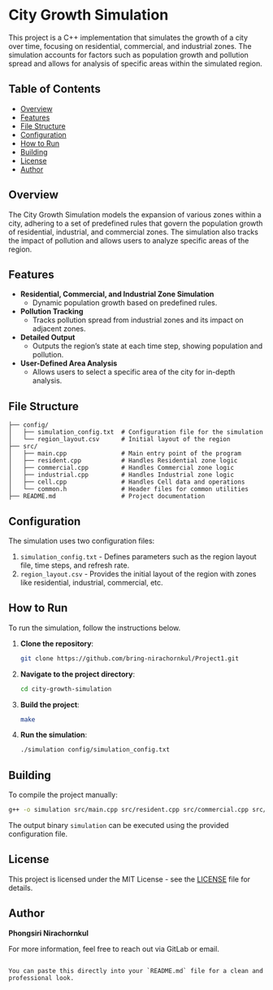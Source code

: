 # City Growth Simulation

This project is a C++ implementation that simulates the growth of a city over time, focusing on residential, commercial, and industrial zones. The simulation accounts for factors such as population growth and pollution spread and allows for analysis of specific areas within the simulated region.

## Table of Contents
- [Overview](#overview)
- [Features](#features)
- [File Structure](#file-structure)
- [Configuration](#configuration)
- [How to Run](#how-to-run)
- [Building](#building)
- [License](#license)
- [Author](#author)

## Overview
The City Growth Simulation models the expansion of various zones within a city, adhering to a set of predefined rules that govern the population growth of residential, industrial, and commercial zones. The simulation also tracks the impact of pollution and allows users to analyze specific areas of the region.

## Features
- **Residential, Commercial, and Industrial Zone Simulation**
  - Dynamic population growth based on predefined rules.
- **Pollution Tracking**
  - Tracks pollution spread from industrial zones and its impact on adjacent zones.
- **Detailed Output**
  - Outputs the region’s state at each time step, showing population and pollution.
- **User-Defined Area Analysis**
  - Allows users to select a specific area of the city for in-depth analysis.

## File Structure
```plaintext
├── config/
│   ├── simulation_config.txt  # Configuration file for the simulation
│   └── region_layout.csv      # Initial layout of the region
├── src/
│   ├── main.cpp               # Main entry point of the program
│   ├── resident.cpp           # Handles Residential zone logic
│   ├── commercial.cpp         # Handles Commercial zone logic
│   ├── industrial.cpp         # Handles Industrial zone logic
│   ├── cell.cpp               # Handles Cell data and operations
│   └── common.h               # Header files for common utilities
├── README.md                  # Project documentation
```





## Configuration
The simulation uses two configuration files:

1. `simulation_config.txt` - Defines parameters such as the region layout file, time steps, and refresh rate.
2. `region_layout.csv` - Provides the initial layout of the region with zones like residential, industrial, commercial, etc.

## How to Run
To run the simulation, follow the instructions below.

1. **Clone the repository**:
    ```bash
    git clone https://github.com/bring-nirachornkul/Project1.git
    ```

2. **Navigate to the project directory**:
    ```bash
    cd city-growth-simulation
    ```

3. **Build the project**:
    ```bash
    make
    ```

4. **Run the simulation**:
    ```bash
    ./simulation config/simulation_config.txt
    ```

## Building
To compile the project manually:

```bash
g++ -o simulation src/main.cpp src/resident.cpp src/commercial.cpp src/industrial.cpp src/cell.cpp
```

The output binary `simulation` can be executed using the provided configuration file.

## License
This project is licensed under the MIT License - see the [LICENSE](LICENSE) file for details.

## Author
**Phongsiri Nirachornkul**

For more information, feel free to reach out via GitLab or email.
```

You can paste this directly into your `README.md` file for a clean and professional look.
